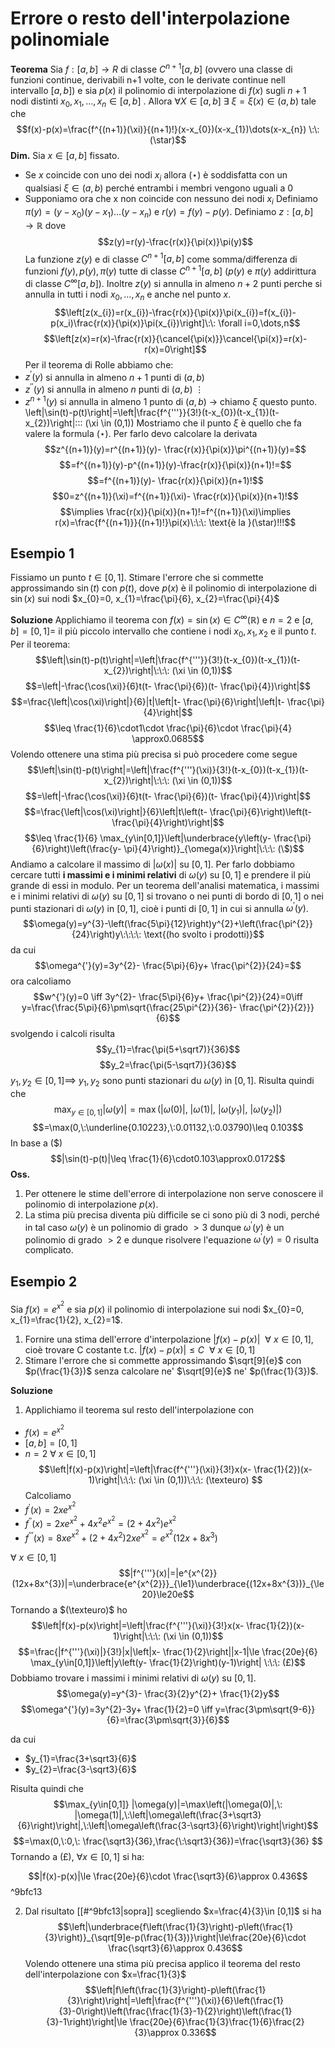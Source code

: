# Errore o resto dell'interpolazione polinomiale

**Teorema**
Sia $f: [a,b] \to R$ di classe $C^{n+1}[a,b]$ (ovvero una classe di funzioni continue, derivabili n+1 volte, con le derivate continue nell intervallo $[a,b]$) e sia $p(x)$ il polinomio di interpolazione di $f(x)$ sugli $n+1$ nodi distinti $x_0,x_1,\dots,x_n \in [a,b]$ . 
Allora $\forall X \in [a,b]$ $\exists \:\xi = \xi(x)\in (a,b)$ tale che$$f(x)-p(x)=\frac{f^{(n+1)}(\xi)}{(n+1)!}(x-x_{0})(x-x_{1})\dots(x-x_{n}) \:\: (\star)$$ **Dim.**
Sia $x\in [a,b]$ fissato. 
- Se $x$ coincide con uno dei nodi $x_{i}$ allora $(\star)$ è soddisfatta con un qualsiasi $\xi \in (a,b)$ perché entrambi i membri vengono uguali a $0$
- Supponiamo ora che x non coincide con nessuno dei nodi $x_i$
Definiamo $\pi(y)=(y-x_{0})(y-x_{1})\dots(y-x_{n})$ e $r(y)=f(y)-p(y)$.
Definiamo $z:[a,b]\to \mathbb R$ dove $$z(y)=r(y)-\frac{r(x)}{\pi(x)}\pi(y)$$ La funzione $z(y)$ e di classe $C^{n+1}[a,b]$ come somma/differenza di funzioni $f(y),p(y),\pi(y)$ tutte di classe $C^{n+1}[a,b]$ ($p(y)$ e $\pi(y)$ addirittura di classe $C^\infty[a,b]$).
Inoltre $z(y)$ si annulla in almeno $n+2$ punti perche si annulla in tutti i nodi $x_0,\dots,x_n$ e anche nel punto $x$.
$$\left[z(x_{i})=r(x_{i})-\frac{r(x)}{\pi(x)}\pi(x_{i})=f(x_{i})-p(x_i)\frac{r(x)}{\pi(x)}\pi(x_{i})\right]\:\: \forall i=0,\dots,n$$
$$\left[z(x)=r(x)-\frac{r(x)}{\cancel{\pi(x)}}\cancel{\pi(x)}=r(x)-r(x)=0\right]$$
Per il teorema di Rolle abbiamo che:
- $z^{'}(y)$ si annulla in almeno $n+1$ punti di $(a,b)$ 
- $z^{''}(y)$ si annulla in almeno $n$ punti di $(a,b)$ 
 $\vdots$
- $z^{n+1}(y)$ si annulla in almeno $1$ punto di $(a,b)$ $\to$ chiamo $\xi$ questo punto.
\left|\sin(t)-p(t)\right|=\left|\frac{f^{'''}}{3!}(t-x_{0})(t-x_{1})(t-x_{2})\right|\:\:\: (\xi \in (0,1))
Mostriamo che il punto $\xi$ è quello che fa valere la formula $(\star)$. Per farlo devo calcolare la derivata $$z^{(n+1)}(y)=r^{(n+1)}(y)- \frac{r(x)}{\pi(x)}\pi^{(n+1)}(y)=$$ $$=f^{(n+1)}(y)-p^{(n+1)}(y)-\frac{r(x)}{\pi(x)}(n+1)!=$$ $$=f^{(n+1)}(y)- \frac{r(x)}{\pi(x)}(n+1)!$$ $$0=z^{(n+1)}(\xi)=f^{(n+1)}(\xi)- \frac{r(x)}{\pi(x)}(n+1)!$$
$$\implies \frac{r(x)}{\pi(x)}(n+1)!=f^{(n+1)}(\xi)\implies r(x)=\frac{f^{(n+1)}}{(n+1)!}\pi(x)\:\:\: \text{è la }(\star)!!!$$ 
## Esempio 1
Fissiamo un punto $t\in [0,1]$. Stimare l'errore che si commette approssimando $\sin(t)$ con $p(t)$, dove $p(x)$ è il polinomio di interpolazione di $\sin(x)$ sui nodi $x_{0}=0, x_{1}=\frac{\pi}{6}, x_{2}=\frac{\pi}{4}$

**Soluzione**
Applichiamo il teorema con $f(x)=\sin(x)\in C^{\infty}(\mathbb R)$ e $n=2$ e $[a,b]=[0,1]=$ il più piccolo intervallo che contiene i nodi $x_0,x_1,x_2$ e il punto $t$. Per il teorema: $$\left|\sin(t)-p(t)\right|=\left|\frac{f^{'''}}{3!}(t-x_{0})(t-x_{1})(t-x_{2})\right|\:\:\: (\xi \in (0,1))$$ $$=\left|-\frac{\cos(\xi)}{6}t(t- \frac{\pi}{6})(t- \frac{\pi}{4})\right|$$ $$=\frac{\left|\cos(\xi)\right|}{6}|t|\left|t- \frac{\pi}{6}\right|\left|t- \frac{\pi}{4}\right|$$ $$\leq \frac{1}{6}\cdot1\cdot \frac{\pi}{6}\cdot \frac{\pi}{4} \approx0.0685$$
Volendo ottenere una stima più precisa si può procedere come segue $$\left|\sin(t)-p(t)\right|=\left|\frac{f^{'''}(\xi)}{3!}(t-x_{0})(t-x_{1})(t-x_{2})\right|\:\:\: (\xi \in (0,1))$$ $$=\left|-\frac{\cos(\xi)}{6}t(t- \frac{\pi}{6})(t- \frac{\pi}{4})\right|$$ $$=\frac{\left|\cos(\xi)\right|}{6}\left|t\left(t- \frac{\pi}{6}\right)\left(t- \frac{\pi}{4}\right)\right|$$ $$\leq \frac{1}{6} \max_{y\in[0,1]}\left|\underbrace{y\left(y- \frac{\pi}{6}\right)\left(\frac{y- \pi}{4}\right)}_{\omega(x)}\right|\:\:\: (\$)$$
Andiamo a calcolare il massimo di $|\omega(x)|$ su $[0,1]$.
Per farlo dobbiamo cercare tutti **i massimi e i minimi relativi** di $\omega(y)$ su $[0,1]$ e prendere il più grande di essi in modulo.
Per un teorema dell'analisi matematica, i massimi e i minimi relativi di $\omega(y)$ su $[0,1]$ si trovano o nei punti di bordo di $[0,1]$ o nei punti stazionari di $\omega(y)$ in $[0,1]$, cioè i punti di $[0,1]$ in cui si annulla $\omega^{'}(y)$.
$$\omega(y)=y^{3}-\left(\frac{5\pi}{12}\right)y^{2}+\left(\frac{\pi^{2}}{24}\right)y\:\:\:\: \text{(ho svolto i prodotti)}$$
da cui $$\omega^{'}(y)=3y^{2}- \frac{5\pi}{6}y+ \frac{\pi^{2}}{24}=$$ ora calcoliamo $$w^{'}(y)=0 \iff 3y^{2}- \frac{5\pi}{6}y+ \frac{\pi^{2}}{24}=0\iff y=\frac{\frac{5\pi}{6}\pm\sqrt{\frac{25\pi^{2}}{36}- \frac{\pi^{2}}{2}}}{6}$$
svolgendo i calcoli risulta $$y_{1}=\frac{\pi(5+\sqrt7)}{36}$$$$y_2=\frac{\pi(5-\sqrt7)}{36}$$
$y_{1},y_{2}\in [0,1]\implies$ $y_{1},y_{2}$ sono punti stazionari du $\omega(y)$ in $[0,1]$. 
Risulta quindi che $$\max_{y\in[0,1]}|\omega(y)|=\max(|\omega(0)|,\:|\omega(1)|,\:|\omega(y_{1})|,\:|\omega(y_{2})|)$$$$=\max(0,\:\underline{0.10223},\:0.01132,\:0.03790)\leq 0.103$$
In base a $(\$)$ $$|\sin(t)-p(t)|\leq \frac{1}{6}\cdot0.103\approx0.0172$$
**Oss.**
1. Per ottenere le stime dell'errore di interpolazione non serve conoscere il polinomio di interpolazione $p(x)$.
2. La stima più precisa diventa più difficile se ci sono più di 3 nodi, perché in tal caso $\omega(y)$ è un polinomio di grado $>3$ dunque $\omega^{'}(y)$ è un polinomio di grado $>2$  e dunque risolvere l'equazione $\omega^{'}(y)=0$ risulta complicato.
## Esempio 2
Sia $f(x)=e^{x^{2}}$ e sia $p(x)$ il polinomio di interpolazione sui nodi $x_{0}=0, x_{1}=\frac{1}{2}, x_{2}=1$.
1. Fornire una stima dell'errore d'interpolazione $|f(x)-p(x)|\:\: \forall\:x\in[0,1]$, cioè trovare C costante t.c. $|f(x)-p(x)|\le C\:\: \forall\:x\in[0,1]$
2. Stimare l'errore che si commette approssimando $\sqrt[9]{e}$ con $p(\frac{1}{3})$ senza calcolare ne' $\sqrt[9]{e}$ ne' $p(\frac{1}{3})$.

**Soluzione**
1. Applichiamo il teorema sul resto dell'interpolazione con 
- $f(x)=e^{x^{2}}$
- $[a,b]=[0,1]$
- $n=2$
$\forall \: x \in[0,1]$
$$\left|f(x)-p(x)\right|=\left|\frac{f^{'''}(\xi)}{3!}x(x- \frac{1}{2})(x-1)\right|\:\:\: (\xi \in (0,1))\:\:\: (\texteuro) $$ Calcoliamo 
- $f^{'}(x)=2xe^{x^{2}}$ 
- $f^{''}(x)=2xe^{x^{2}}+4x^{2}e^{x^{2}}=(2+4x^{2})e^{x^{2}}$ 
- $f^{'''}(x)=8xe^{x^{2}}+(2+4x^{2})2xe^{x^{2}}=e^{x^{2}}(12x+8x^{3})$

$\forall\: x \in [0,1]$ $$|f^{'''}(x)|=|e^{x^{2}}(12x+8x^{3})|=\underbrace{e^{x^{2}}}_{\le1}\underbrace{(12x+8x^{3})}_{\le20}\le20e$$
Tornando a $(\texteuro)$ ho
$$\left|f(x)-p(x)\right|=\left|\frac{f^{'''}(\xi)}{3!}x(x- \frac{1}{2})(x-1)\right|\:\:\: (\xi \in (0,1))$$$$=\frac{|f^{'''}(\xi)|}{3!}|x|\left|x- \frac{1}{2}\right||x-1|\le \frac{20e}{6} \max_{y\in[0,1]}\left|y\left(y- \frac{1}{2}\right)(y-1)\right| \:\:\: (£)$$
Dobbiamo trovare i massimi  i minimi relativi di $\omega(y)$ su $[0,1]$.
$$\omega(y)=y^{3}- \frac{3}{2}y^{2}+ \frac{1}{2}y$$ 
$$\omega^{'}(y)=3y^{2}-3y+ \frac{1}{2}=0 \iff y=\frac{3\pm\sqrt{9-6}}{6}=\frac{3\pm\sqrt{3}}{6}$$

da cui 
- $y_{1}=\frac{3+\sqrt3}{6}$
- $y_{2}=\frac{3-\sqrt3}{6}$

Risulta quindi che $$\max_{y\in[0,1]} |\omega(y)|=\max\left(|\omega(0)|,\: |\omega(1)|,\:\left|\omega\left(\frac{3+\sqrt3}{6}\right)\right|,\:\left|\omega\left(\frac{3-\sqrt3}{6}\right)\right|\right)$$ $$=\max(0,\:0,\: \frac{\sqrt3}{36},\frac{\:\sqrt3}{36})=\frac{\sqrt3}{36} $$
Tornando a $(£)$, $\forall x \in [0,1]$ si ha: 

$$|f(x)-p(x)|\le \frac{20e}{6}\cdot \frac{\sqrt3}{6}\approx 0.436$$ ^9bfc13

2. Dal risultato [[#^9bfc13|sopra]] scegliendo $x=\frac{4}{3}\in [0,1]$ si ha $$\left|\underbrace{f\left(\frac{1}{3}\right)-p\left(\frac{1}{3}\right)}_{\sqrt[9]e-p(\frac{1}{3})}\right|\le\frac{20e}{6}\cdot \frac{\sqrt3}{6}\approx 0.436$$ Volendo ottenere una stima più precisa applico il teorema del resto dell'interpolazione con $x=\frac{1}{3}$ $$\left|f\left(\frac{1}{3}\right)-p\left(\frac{1}{3}\right)\right|=\left|\frac{f^{'''}(\xi)}{6}\left(\frac{1}{3}-0\right)\left(\frac{\frac{1}{3}-1}{2}\right)\left(\frac{1}{3}-1\right)\right|\le \frac{20e}{6}\frac{1}{3}\frac{1}{6}\frac{2}{3}\approx 0.336$$